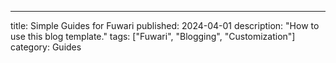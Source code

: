 ---
title: Simple Guides for Fuwari
published: 2024-04-01
description: "How to use this blog template."
tags: ["Fuwari", "Blogging", "Customization"]
category: Guides
